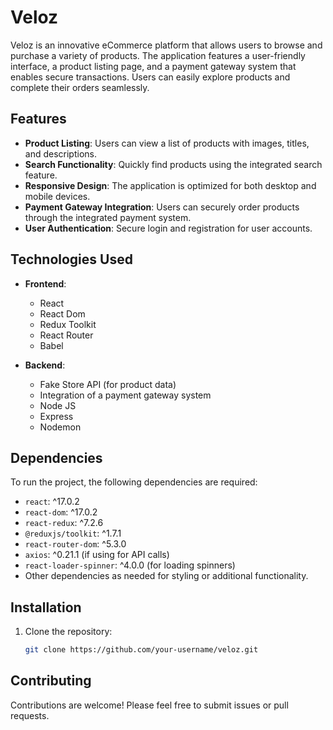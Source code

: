 # Veloz

Veloz is an innovative eCommerce platform that allows users to browse and purchase a variety of products. The application features a user-friendly interface, a product listing page, and a payment gateway system that enables secure transactions. Users can easily explore products and complete their orders seamlessly.

## Features

- **Product Listing**: Users can view a list of products with images, titles, and descriptions.
- **Search Functionality**: Quickly find products using the integrated search feature.
- **Responsive Design**: The application is optimized for both desktop and mobile devices.
- **Payment Gateway Integration**: Users can securely order products through the integrated payment system.
- **User Authentication**: Secure login and registration for user accounts.

## Technologies Used

- **Frontend**: 
  - React
  - React Dom
  - Redux Toolkit
  - React Router
  - Babel

- **Backend**: 
  - Fake Store API (for product data)
  - Integration of a payment gateway system
  - Node JS
  - Express
  - Nodemon

## Dependencies

To run the project, the following dependencies are required:

- `react`: ^17.0.2
- `react-dom`: ^17.0.2
- `react-redux`: ^7.2.6
- `@reduxjs/toolkit`: ^1.7.1
- `react-router-dom`: ^5.3.0
- `axios`: ^0.21.1 (if using for API calls)
- `react-loader-spinner`: ^4.0.0 (for loading spinners)
- Other dependencies as needed for styling or additional functionality.

## Installation

1. Clone the repository:
   ```bash
   git clone https://github.com/your-username/veloz.git


## Contributing

Contributions are welcome! Please feel free to submit issues or pull requests.